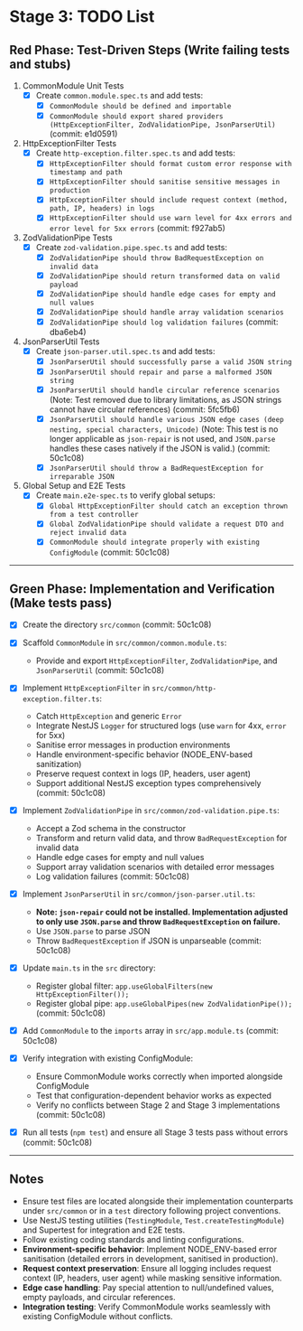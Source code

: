 # Stage 3: TODO List

## Red Phase: Test-Driven Steps (Write failing tests and stubs)

1. CommonModule Unit Tests
   - [x] Create `common.module.spec.ts` and add tests:
     - [x] `CommonModule should be defined and importable`
     - [x] `CommonModule should export shared providers (HttpExceptionFilter, ZodValidationPipe, JsonParserUtil)` (commit: e1d0591)

2. HttpExceptionFilter Tests
   - [x] Create `http-exception.filter.spec.ts` and add tests:
     - [x] `HttpExceptionFilter should format custom error response with timestamp and path`
     - [x] `HttpExceptionFilter should sanitise sensitive messages in production`
     - [x] `HttpExceptionFilter should include request context (method, path, IP, headers) in logs`
     - [x] `HttpExceptionFilter should use warn level for 4xx errors and error level for 5xx errors` (commit: f927ab5)

3. ZodValidationPipe Tests
   - [x] Create `zod-validation.pipe.spec.ts` and add tests:
     - [x] `ZodValidationPipe should throw BadRequestException on invalid data`
     - [x] `ZodValidationPipe should return transformed data on valid payload`
     - [x] `ZodValidationPipe should handle edge cases for empty and null values`
     - [x] `ZodValidationPipe should handle array validation scenarios`
     - [x] `ZodValidationPipe should log validation failures` (commit: dba6eb4)

4. JsonParserUtil Tests
   - [x] Create `json-parser.util.spec.ts` and add tests:
     - [x] `JsonParserUtil should successfully parse a valid JSON string`
     - [x] `JsonParserUtil should repair and parse a malformed JSON string`
     - [x] `JsonParserUtil should handle circular reference scenarios` (Note: Test removed due to library limitations, as JSON strings cannot have circular references) (commit: 5fc5fb6)
     - [x] `JsonParserUtil should handle various JSON edge cases (deep nesting, special characters, Unicode)` (Note: This test is no longer applicable as `json-repair` is not used, and `JSON.parse` handles these cases natively if the JSON is valid.) (commit: 50c1c08)
     - [x] `JsonParserUtil should throw a BadRequestException for irreparable JSON`

5. Global Setup and E2E Tests
   - [x] Create `main.e2e-spec.ts` to verify global setups:
     - [x] `Global HttpExceptionFilter should catch an exception thrown from a test controller`
     - [x] `Global ZodValidationPipe should validate a request DTO and reject invalid data`
     - [x] `CommonModule should integrate properly with existing ConfigModule` (commit: 50c1c08)

---

## Green Phase: Implementation and Verification (Make tests pass)

- [x] Create the directory `src/common` (commit: 50c1c08)

- [x] Scaffold `CommonModule` in `src/common/common.module.ts`:
  - Provide and export `HttpExceptionFilter`, `ZodValidationPipe`, and `JsonParserUtil` (commit: 50c1c08)

- [x] Implement `HttpExceptionFilter` in `src/common/http-exception.filter.ts`:
  - Catch `HttpException` and generic `Error`
  - Integrate NestJS `Logger` for structured logs (use `warn` for 4xx, `error` for 5xx)
  - Sanitise error messages in production environments
  - Handle environment-specific behavior (NODE_ENV-based sanitization)
  - Preserve request context in logs (IP, headers, user agent)
  - Support additional NestJS exception types comprehensively (commit: 50c1c08)

- [x] Implement `ZodValidationPipe` in `src/common/zod-validation.pipe.ts`:
  - Accept a Zod schema in the constructor
  - Transform and return valid data, and throw `BadRequestException` for invalid data
  - Handle edge cases for empty and null values
  - Support array validation scenarios with detailed error messages
  - Log validation failures (commit: 50c1c08)

- [x] Implement `JsonParserUtil` in `src/common/json-parser.util.ts`:
  - **Note: `json-repair` could not be installed. Implementation adjusted to only use `JSON.parse` and throw `BadRequestException` on failure.**
  - Use `JSON.parse` to parse JSON
  - Throw `BadRequestException` if JSON is unparseable (commit: 50c1c08)

- [x] Update `main.ts` in the `src` directory:
  - Register global filter: `app.useGlobalFilters(new HttpExceptionFilter());`
  - Register global pipe: `app.useGlobalPipes(new ZodValidationPipe());` (commit: 50c1c08)

- [x] Add `CommonModule` to the `imports` array in `src/app.module.ts` (commit: 50c1c08)

- [x] Verify integration with existing ConfigModule:
  - Ensure CommonModule works correctly when imported alongside ConfigModule
  - Test that configuration-dependent behavior works as expected
  - Verify no conflicts between Stage 2 and Stage 3 implementations (commit: 50c1c08)

- [x] Run all tests (`npm test`) and ensure all Stage 3 tests pass without errors (commit: 50c1c08)

---

## Notes

- Ensure test files are located alongside their implementation counterparts under `src/common` or in a `test` directory following project conventions.
- Use NestJS testing utilities (`TestingModule`, `Test.createTestingModule`) and Supertest for integration and E2E tests.
- Follow existing coding standards and linting configurations.
- **Environment-specific behavior**: Implement NODE_ENV-based error sanitisation (detailed errors in development, sanitised in production).
- **Request context preservation**: Ensure all logging includes request context (IP, headers, user agent) while masking sensitive information.
- **Edge case handling**: Pay special attention to null/undefined values, empty payloads, and circular references.
- **Integration testing**: Verify CommonModule works seamlessly with existing ConfigModule without conflicts.
